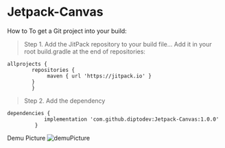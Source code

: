 # Jetpack-Canvas

How to
To get a Git project into your build:

> Step 1. Add the JitPack repository to your build file...
> Add it in your root build.gradle at the end of repositories:
```
allprojects {
		repositories {
			 maven { url 'https://jitpack.io' }
		}
	    }
```
> Step 2. Add the dependency
```
dependencies {
	        implementation 'com.github.diptodev:Jetpack-Canvas:1.0.0'
	     }
```
 Demu Picture
![demuPicture](https://github.com/diptodev/Jetpack-Canvas/assets/127576890/d8975d29-e44b-482f-8e36-ef0a8c58ab74)
